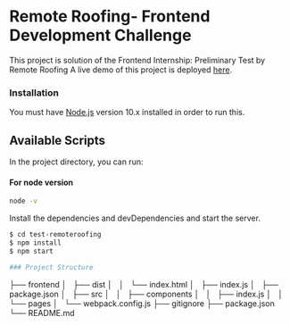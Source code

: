 # Remote Roofing- Frontend Development Challenge
This project is solution of the Frontend Internship: Preliminary Test by Remote Roofing
A live demo of this project is deployed [here](https://sharp-bhaskara-303ce3.netlify.app/).

### Installation

You must have [Node.js](https://nodejs.org/) version 10.x installed in order to run this.

## Available Scripts

In the project directory, you can run:

#### For node version

```sh
node -v
```

Install the dependencies and devDependencies and start the server.

```sh
$ cd test-remoteroofing
$ npm install
$ npm start

### Project Structure

```
├── frontend
│   ├── dist
│   │   └── index.html
│   ├── index.js
│   ├── package.json
│   ├── src
│   │   ├── components
│   │   ├── index.js
│   │   └── pages
│   └── webpack.config.js
├── gitignore
├── package.json
└── README.md
```
